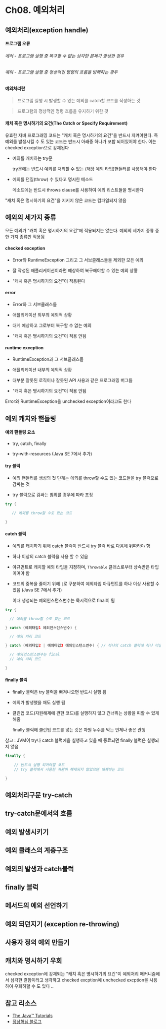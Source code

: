 Ch08. 예외처리
===
## 예외처리(exception handle)

#### 프로그램 오류

###### 에러 - 프로그램 실행 중 복구할 수 없는 심각한 문제가 발생한 경우
######  예외 - 프로그램 실행 중 정상적인 명령의 흐름을 방해하는 경우


#### 예외처리란

> 프로그램 실행 시 발생할 수 있는 예외를 catch할 코드를 작성하는 것

> 프로그램의 정상적인 명령 흐름을 유지하기 위한 것

#### 캐치 혹은 명시하기의 요건(The Catch or Specify Requirement)

유효한 자바 프로그래밍 코드는 "캐치 혹은 명시하기의 요건"을 반드시 지켜야한다. 즉 예외를 발생시킬 수 도 있는 코드는 반드시 아래중 하나가 포함 되어있어야 한다. 이는 checked exception으로 강제된다

- 예외를 캐치하는 try문

  try문에는 반드시 예외를 처리할 수 있는 (해당 예외 타입)핸들러를 사용해야 한다

- 예외를 던질(throw) 수 있다고 명시한 메소드

  메소드에는 반드시 throws clause를 사용하여 예외 리스트들을 명시한다

"캐치 혹은 명시하기의 요건"을 지키지 않은 코드는 컴파일되지 않음

## 예외의 세가지 종류
모든 예외가 "캐치 혹은 명시하기의 요건"에 적용되지는 않는다. 예외의 세가지 종류 중 한 가지 종류만 적용됨

#### checked exception

- Error와 RuntimeException 그리고 그 서브클래스들을 제외한 모든 예외

- 잘 작성된 애플리케이션이라면 예상하여 복구해야할 수 있는 예외 상황

- "캐치 혹은 명시하기의 요건"이 적용된다

#### error

- Error와 그 서브클래스들

- 애플리케이션 외부의 예외적 상황

- 대게 예상하고 그로부터 복구할 수 없는 예외

- "캐치 혹은 명시하기의 요건"이 적용 안됨

#### runtime exception

- RuntimeException과 그 서브클래스들

- 애플리케이션 내부의 예외적 상황

- 대부분 잘못된 로직이나 잘못된 API 사용과 같은 프로그래밍 버그들

- "캐치 혹은 명시하기의 요건"이 적용 안됨

Error와 RuntimeException을 unchecked exception이라고도 한다

## 예외 캐치와 핸들링

#### 예외 핸들링 요소

- try, catch, finally

- try-with-resources (Java SE 7에서 추가)

#### try 블럭

- 예외 핸들러를 생성의 첫 단계는 에외를 throw할 수도 있는 코드들을 try 블럭으로 감싸는 것

- try 블럭으로 감싸는 범위를 경우에 따라 조정

```java
try {

   // 에외를 throw할 수도 있는 코드

}
```

#### catch 블럭

- 예외를 캐치하기 위해 catch 블럭이 반드시 try 블럭 바로 다음에 뒤따라야 함

- 하나 이상의 catch 블럭을 사용 할 수 있음

- 아규먼트로 캐치할 예외 타입을 지정하며, `Throwable` 클래스로부터 상속받은 타입이여야 함

- 코드의 중복을 줄이기 위해 `|`로 구분하여 예외타입 아규먼트를 하나 이상 사용할 수 있음 (Java SE 7에서 추가)

  이때 생성되는 예외인스턴스변수는 묵시적으로 final이 됨

```java
try {

  // 에외를 throw할 수도 있는 코드

} catch (예외타입1 예외인스턴스변수) {

  // 예외 처리 코드

} catch (예외타입2 | 예외타입3 예외인스턴스변수) { // 하나의 catch 블럭에 하나 이상의 예외타입 사용

  // 예외인스턴스변수는 final
  // 예외 처리 코드

}
```

#### finally 블럭

- finally 블럭은 try 블럭을 빠져나오면 반드시 실행 됨

- 예외가 발생했을 때도 실행 됨

- 클린업 코드(자원해제에 관한 코드)를 실행하지 않고 건너뛰는 상황을 피할 수 있게 해줌

  finally 블럭에 클린업 코드를 넣는 것은 자원 누수를 막는 언제나 좋은 관행

참고 : JVM이 try나 catch 블럭에을 실행하고 있을 때 종료되면 finally 블럭은 실행되지 않음

```java
finally {

    // 반드시 실행 되어야할 코드
    // try 블럭에서 사용한 자원이 해제되지 않았으면 해제하는 코드

}
```
## 예외처리구문 try-catch

## try-catch문에서의 흐름

## 예외 발생시키기

## 예외 클래스의 계층구조

## 예외의 발생과 catch블럭

## finally 블럭

## 메서드의 예외 선언하기

## 예외 되던지기 (exception re-throwing)

## 사용자 정의 예외 만들기

## 캐치와 명시하기 우회

checked exception에 강제되는 "캐치 혹은 명시하기의 요건"이 예외처리 매커니즘에서 심각한 결함이라고 생각하고 checked excption에 unchecked excption을 사용하여 우회하할 수 도 있다 ..

참고 리소스
---
- [The Java™ Tutorials](https://docs.oracle.com/javase/tutorial/essential/exceptions/index.html)
- [정상혁님 블로그](http://egloos.zum.com/benelog/v/1901121)
